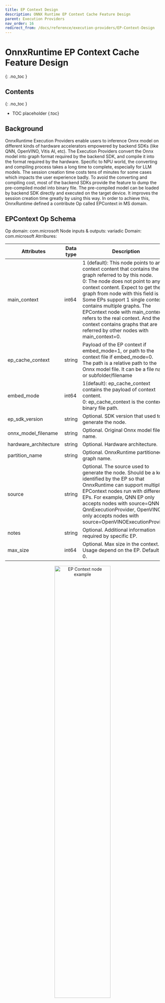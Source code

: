```yaml
---
title: EP Context Design
description: ONNX Runtime EP Context Cache Feature Design
parent: Execution Providers
nav_order: 16
redirect_from: /docs/reference/execution-providers/EP-Context-Design
---
```


# OnnxRuntime EP Context Cache Feature Design
{: .no_toc }

## Contents
{: .no_toc }

* TOC placeholder
{:toc}

## Background

OnnxRuntime Execution Providers enable users to inference Onnx model on different kinds of hardware accelerators empowered by backend SDKs (like QNN, OpenVINO, Vitis AI, etc). The Execution Providers convert the Onnx model into graph format required by the backend SDK, and compile it into the format required by the hardware. Specific to NPU world, the converting and compiling process takes a long time to complete, especially for LLM models. The session creation time costs tens of minutes for some cases which impacts the user experience badly.
To avoid the converting and compiling cost, most of the backend SDKs provide the feature to dump the pre-compiled model into binary file. The pre-compiled model can be loaded by backend SDK directly and executed on the target device. It improves the session creation time greatly by using this way. In order to achieve this, OnnxRuntime defined a contribute Op called EPContext in MS domain.

## EPContext Op Schema

Op domain: com.microsoft
Node inputs & outputs: variadic
Domain: com.microsoft
Atrribures:

|Attributes           |Data type|Description                                                                                               |
|---------------------|---------|----------------------------------------------------------------------------------------------------------|
|main_context         |int64    |1 (default): This node points to an EP context content that contains the graph referred to by this node.<br/>0: The node does not point to any EP context content. Expect to get the graph from node with this field is 1.<br/>Some EPs support 1 single context contains multiple graphs. The EPContext node with main_context=1 refers to the real context. And the context contains graphs that are referred by other nodes with main_context=0.|
|ep_cache_context     |string   |Payload of the EP context if embed_mode=1, or path to the context file if embed_mode=0.<br/>The path is a relative path to the Onnx model file. It can be a file name, or subfolder/filename|
|embed_mode           |int64    |1(default): ep_cache_context contains the payload of context content.<br/>0: ep_cache_context is the context binary file path.|
|ep_sdk_version       |string   |Optional. SDK version that used to generate the node.|
|onnx_model_filename  |string   |Optional. Original Onnx model file name.|
|hardware_architecture|string   |Optional. Hardware architecture.|
|partition_name       |string   |Optional. OnnxRuntime partitioned graph name.|
|source               |string   |Optional. The source used to generate the node. Should be a key identified by the EP so that OnnxRuntime can support multiple EPContext nodes run with different EPs. For example, QNN EP only accepts nodes with source=QNN or QnnExecutionProvider, OpenVINO EP only accepts nodes with source=OpenVINOExecutionProvider.|
|notes                |string   |Optional. Additional information required by specific EP.|
|max_size             |int64    |Optional. Max size in the context. Usage depend on the EP. Default to 0.|

<p align="center"><img width="60%" src="../../images/EP_context_node.png" alt="EP Context node example"/></p>

## OnnxRuntime Session Options Related to EP Context Cache Generation And Inference

|Session option             |Description                                                                                               |
|---------------------------|----------------------------------------------------------------------------------------------------------|
|ep.context_enable          |Used for context model generation only.<br/>1: Enable OnnxRuntime to dump the context cache model.<br/>0 (default): disable.|
|ep.context_file_path       |Specify the file path for the dump model.<br/>Default to original_file_name_ctx.onnx for context model generation.<br/>For model inference, if user loads model from memory buffer and the EP context binary is outside the Onnx model, user need to set this option. OnnxRuntime EP use this path to get the folder path together with the ep_cache_context (which point to the contex binary path) to get the absoluate path for the context binary file.|
|ep.context_embed_mode      |Used for context model generation only.<br/>1: dump the EP context content into the Onnx model, inside ep_cache_context node attribute.<br/>0 (default): dump the EP context content into a separate file, keep the file name in the Onnx model. File path tracked in ep_cache_context node attribute.|
|ep.context_node_name_prefix|Used for context model generation only.<br/>Specify the EPContext node name (also the partition_name attribute, internal graph name) prefix to make it unique across nodes in case user glue multiple EPContext nodes in one model to avoid conflict.|
|ep.context_model_external_initializers_file_name|This is for the case that some nodes partitioned on CPU EP, and those nodes has external initializers. When generating EP context model, the new generated model should NOT depend on old external data file used for source Onnx model.<br/>Use this config when dumping EP context model with an external initializers file. All initializers will be inside the external data file if specified, otherwise all inside generated Onnx file.<br/>It is not set by default, so all initializers will be inside the Onnx file.|

## EP Context Cache Model Generation Workflow

OnnxRuntime EPs should follow these rules to create the EP context cache model to maintain a unified user interface.
- ep.context_enable
  - OnnxRuntime create the EP context cache model if ep.context_enable = 1. Otherwise, ep.context_enable = 0 (default), just do the normal workflow.
- ep.context_file_path
  - OnnxRuntime just change the origitnal input file name by replacing ".onnx" to “_ctx.onnx” as the output file name if no ep.context_file_path provided. Otherwise just use the user provided file path.
  - ep.context_file_path is required if user loads the model from memory buffer, since there’s no way for OnnxRuntime to get the input file path for this scenario.
- ep.context_embed_mode
  - 1: dump the EP context context content into the Onnx model.
  - 0 (default): dump the EP context content as a separate file. EP decides the file name and tracks the file name in EPContext node attribute ep_cache_context. The separate file should always at the same location as the dumped Onnx model file. And the file path tracked in EPContext node is a relative path to the Onnx model file. Note: subfolder is allowed.
- ep.context_node_name_prefix
  - In case the user wants to add special tag inside the EPContext node name (also the partition_name attribute, and graph name), EP should provide this capability when EP creates the EPContext nodes.
  - This is useful if the user wants to glue multiple EPContext nodes from multiple models into one model and there’s risk that node name (graph name) confliction happens across models. Depends on EP implementation. QNN EP supports multiple QNN contexts, so user can merge and re-connect EPContext nodes generated from different models.

## Inference from EP Context Cache Model Workflow

OnnxRuntime EPs which support loading from Onnx model with EPContext nodes should follow the workflow/rules for model inference.
- EP should be able to identify the model which has EPContext node.
  - EP follows its normal workflow if there’s no EPContext nodes inside the model.
  - If it is the Onnx model has EPContext nodes.
    - EP should check the source node attribute from all EPContext nodes to make sure there is any EPContext node for this EP (the source node attribute matches the key required by the EP).
    - EP only partition in the EPContext nodes which has source node attribute matches the key required by the EP.
    - EP loads from the cached context inside EPContext node
- If the context cache Onnx model is dumped with embed_mode = 0, so there is separate context binary file beside the Onnx model in the same folder. 
  - OnnxRuntime EP gets the context binary file relative path from EPContext ep_cache_context node attribute.
  - If the user loads the model from a Onnx model file path, then EP should get the input model folder path, and combine it with the relative path got from step a) as the context binary file full path.
  - If the user loads the model from memory buffer, user needs to provide session option ep.context_file_path. EP gets the folder path from ep.context_file_path, and combines it with the relative path   got from step a) as the context binary file full path. 

<p align="center"><img width="60%" src="../../images/EP_context_nodes_with_different_eps.png" alt="EP Context nodes with different EPs"/></p>

## ExecutionProvider Interface GetEpContextNodes to Help Generate the EP Context Cache Model

It is hard for Execution Providers to generate the partitioned graph within the Execution Provider code since an Execution Provider does not have a good picture of the whole partitioned graph. New ExecutionProvider interface GetEpContextNodes() is added to support this.

```
  virtual const InlinedVector<const Node*> GetEpContextNodes() const {
    return InlinedVector<const Node*>();
  }
```

This API returns the array of pointers for EPContext nodes. Execution Provider needs to implement this interface if it has the requirement to generate the context cache model. Otherwise leave it. It is the Execution Provider's responsibility to create the EPContext nodes with its dependencies (like the context binary file if it's not embed_mode). The OnnxRuntime GraphPartitioner use this interface to get the EPContext nodes and generate the partitioned Onnx model. [code details here](https://github.com/microsoft/onnxruntime/blob/544bdd60730270f49f6a5baafdff54065f626776/onnxruntime/core/framework/graph_partitioner.cc#L646-L750)

## Usage Scenarios

### EPContext Model Generation
**Generate the EPContext model by creating session from model path:**
```
    Ort::SessionOptions so;

    // Enable EPContext ONNX model dumping
    so.AddConfigEntry(kOrtSessionOptionEpContextEnable, "1");

    // Add the execution provider (using QNN as an example)
    so.AppendExecutionProvider("QNN", provider_options);

    // Create the session to dump the `_ctx.onnx` model
    Ort::Session session1(env, "./model1.onnx", so);
```

**Generate the EPContext model by creating session from model in memory buffer:**<br/>
Similar to the C API CreateSessionFromArray, the example below creates an ONNX Runtime session from a model stored in a memory array, causing the session to lose track of the model's name and path.
To generate the EPContext model, you must specify the file path using: `ep.context_file_path`.
```
    // Read model file into buffer array
    std::vector<char> buffer;
    ReadFileToBuffer("./model1.onnx", buffer);

    Ort::SessionOptions so;

    // Enable EPContext ONNX model dumping
    so.AddConfigEntry(kOrtSessionOptionEpContextEnable, "1");

    // Specify the generated EPContext model file path using option ep.context_file_path
    so.AddConfigEntry(kOrtSessionOptionEpContextFilePath, "./model_ctx.onnx");

    // Add the execution provider (using QNN as an example)
    so.AppendExecutionProvider("QNN", provider_options);


    // Create the session to dump the `_ctx.onnx` model
    Ort::Session session1(env, buffer.data(), buffer.size(), so);
```

**Generate the EPContext model by creating session from model in memory buffer, and model has external weights:**<br/>
Create the session from memory array, and the model depend on external data. The session requires `session.model_external_initializers_file_folder_path` to figure out the external data location, and same with previously example, `ep.context_file_path` to set the file path for the generated EPContext model.
```
    // Read model file into buffer array
    std::vector<char> buffer;
    ReadFileToBuffer("./model_folder/model1.onnx", buffer);

    Ort::SessionOptions so;

    // Enable EPContext ONNX model dumping
    so.AddConfigEntry(kOrtSessionOptionEpContextEnable, "1");

    // Specify the generated EPContext model file path using option ep.context_file_path
    so.AddConfigEntry(kOrtSessionOptionEpContextFilePath, "./model_folder/model_ctx.onnx");

    // Specify the external data folder path using option session.model_external_initializers_file_folder_path
    so.AddConfigEntry(kOrtSessionOptionsModelExternalInitializersFileFolderPath, "./external_data_folder/");

    // Add the execution provider (using QNN as an example)
    so.AppendExecutionProvider("QNN", provider_options);


    // Create the session to dump the `_ctx.onnx` model
    Ort::Session session1(env, buffer.data(), buffer.size(), so);
```
Note: If there is a **subgraph fallback** on the **CPU EP** that depends on external data, the generated EPContext model **should not rely on the original external data file** used by the base model. By default, the EPContext model **embeds all external data** directly into the generated ONNX file. If you need to store weights in an external file, set `ep.context_model_external_initializers_file_name`. This option forces all initializers to be saved in the specified external file.

### Inference from EPContext Model
**Create inference session from pre-compiled EPContext model:**<br/>
Create the session from model file path. If there is external EP context binary file, the session can figure out the binary file path from the model file path.
```
    Ort::SessionOptions so;

    // Add EP, take QNN for example
    so.AppendExecutionProvider("QNN", provider_options);

    // Create sessions to load from the _ctx.onnx model
    Ort::Session session1(env, "model1_ctx.onnx", so);

    session1.run(...);
```

**Create inference session from pre-compiled EPContext model in memory buffer:**<br/>
Creating a session from a memory buffer of the model causes the session to lose track of the model's name and path. To resolve this, you must set: `ep.context_file_path`.
- The session uses this path to identify the folder location.
- With the EP context binary file name from the `EPContext` node, the session constructs the full path to the final EP context binary file.
```
    // Read model file into buffer array
    std::vector<char> buffer;
    ReadFileToBuffer("./model_folder/model_ctx.onnx", buffer);

    Ort::SessionOptions so;

    // Specify the EPContext model file path using option ep.context_file_path
    so.AddConfigEntry(kOrtSessionOptionEpContextFilePath, "./model_path/model_ctx.onnx");

    // Add EP, take QNN for example
    so.AppendExecutionProvider("QNN", provider_options);

    // Create sessions to load from the buffer
    Ort::Session session1(env, buffer.data(), buffer.size(), so);

    session1.run(...);
```

# EPContext with Weight Sharing

## Weight Sharing in Onnx Domain
In ONNX, weight sharing refers to multiple ONNX models with external weights pointing to the same external weight file. These models use the same tensor names, allowing them to reference the same tensor data.
<p align="center"><img width="50%" src="../../images/Onnx_weight_sharing.png" alt="Weight sharing across Onnx models"/></p>

## Weight Sharing in EP Domain with EPContext
EP weight sharing is enabled using a pre-generated EP context binary/blob. This requires users to generate the context binary offline (AOT) on a Linux x86_64 or Windows x86_64 machine. The EP context binary contains multiple graphs that share the same tensors.
<p align="center"><img width="50%" src="../../images/EP_weight_sharing.png" alt="Weight sharing in EP context binary"/></p>

The EP or backend SDK should be capable of converting and compiling the graph as described above.
- The EP or SDK should identify identical weights from the existing EP context generated by previously compiled graphs.
- When new graphs are compiled into the EP context, they should reuse existing weights if they are recognized as identical.
For example, in `ep_ctx.bin`, `tensor1_1` from `ep_graph1` and `tensor2_1` from `ep_graph2` are identical and both point to the same data offset, `tensor_data1`.

## EPContext Model Generation with Weight Sharing Workflow
<p align="center"><img width="90%" src="../../images/EP_weight_sharing_workflow.png" alt="Weight sharing workflow"/></p>

Each ONNX Runtime session is associated with an ONNX model. Models that share weights are grouped into a model group, while ONNX Runtime sessions with common properties are organized into a session group. ONNX Runtime introduces two session options: `ep.share_ep_contexts` and `ep.stop_share_ep_contexts` to facilitate session grouping.
- All ONNX Runtime sessions within the session group should have `ep.share_ep_contexts` enabled.
- The final ONNX Runtime session uses `ep.stop_share_ep_contexts` to indicate that it is the last session in the group.
Note: A single ONNX model may contain multiple `EPContext` nodes, depending on the graph partitioning result. However, for simplicity, each model is shown with only one `EPcontext` node here.

## Implementation Guidance for EPContext Model Generation with Weight Sharing
- Shared Workspace Creation:
<br/>    The first session creates a shared workspace (e.g., EP Singleton) to share resources with other sessions.
- EP Context Binary File Naming:
<br/>    The EP context binary file name is determined by the first session and stored in the shared workspace (e.g., EP Singleton) for use across session groups.
- Graph Compilation:
<br/>    All sessions in the session group compile their graphs into the shared resource. 
- `EPContext` Model Generation:
<br/>    Each session in the session group creates an `EPContext` ONNX model. The EP generates an `EPContext` node that references the EP context binary file name. The ONNX Runtime framework then dumps the `EPContext` ONNX model.
- Final EP Context Binary File Generation:
<br/>    The last session (the one with `ep.stop_share_ep_contexts` enabled) in the session group generates the final EP context binary file using the name stored in the shared workspace.
- Shared Workspace Cleanup:
<br/>    The last session clears the shared workspace. An empty shared workspace indicates that the next session to run is the first session.

### User Code Example
```
    Ort::SessionOptions so;

    // Enable EPContext ONNX model dumping
    so.AddConfigEntry(kOrtSessionOptionEpContextEnable, "1");

    // Enable EP context sharing across sessions
    so.AddConfigEntry(kOrtSessionOptionShareEpContexts, "1");

    // Add the execution provider (using QNN as an example)
    so.AppendExecutionProvider("QNN", provider_options);

    // Create the first session to dump the model1_ctx.onnx file
    Ort::Session session1(env, "model1.onnx", so);

    // Mark the last session by enabling ep.stop_share_ep_contexts
    so.AddConfigEntry(kOrtSessionOptionStopShareEpContexts, "1");

    // Create the last session to dump the model2_ctx.onnx file and generate the ep_ctx.bin (this file name is just an example, real name depend on EP implementation)
    Ort::Session session2(env, "model2.onnx", so);
```

### General Tool for EPContext Model Generation with Weight Sharing
OnnxRuntime provides the [ep_weight_sharing_ctx_gen](https://github.com/microsoft/onnxruntime/tree/main/onnxruntime/test/ep_weight_sharing_ctx_gen) tool to automate the weight-sharing workflow. This tool handles the entire process. This tool is specifically designed for **weight sharing** scenarios, streamlining the `EPContext` model generation process.
Example command line:
```
./ep_weight_sharing_ctx_gen -e qnn -i "soc_model|60 htp_graph_finalization_optimization_mode|3" ./model1.onnx,./model2.onnx
```
It creates two Onnx models (`model1_ctx.onnx`, `model2_ctx.onnx`) and one QNN context binary file (`ep_ctx.bin`).

## Inference Sessions from EPContext Models with Weight Sharing
To use the dumped EPContext models with weight sharing enabled, ONNX Runtime inference sessions must have **resource sharing** activated. This is done by setting the session option: 
```
    ep.share_ep_contexts = 1
```

### Implementation Guidance for Inferencing from EPContext Models with Weight Sharing
- Create the first OnnxRuntime inference session
  - Set session option: `ep.share_ep_contexts=1`.
  - Load the `model1_ctx.onnx` model.
  - The shared workspace is initially empty.
  - The EP loads `ep_ctx.bin` and deserializes the binary to retrieve all graphs (e.g., `ep_graph1`, `ep_graph2`).
  - The `EPContext` node in model1_ctx.onnx specifies the use of `ep_graph1`.
  - The session uses `ep_graph1` for inference.
  - The remaining graphs (`ep_graph2`) are placed into the shared workspace for future sessions.
- Create the Second ONNX Runtime Inference Session
  - Set session option: `ep.share_ep_contexts=1`.
  - Load the `model2_ctx.onnx` model.
  - The `EPContext` node in `model2_ctx.onnx` specifies the use of `ep_graph2`.
  - The shared workspace already contains `ep_graph2`.
  - The EP **skips loading** `ep_ctx.bin` since the required graph is already available in the shared workspace.
  - The session **moves `ep_graph2` from the shared workspace to the current session**, making it **no longer accessible** from the shared workspace.
- Session Cleanup Best Practices
  - To avoid issues during concurrent execution, it is recommended to **destroy the sessions in reverse order** (i.e., destroy the second session before the first session).
  - This ensures proper resource management and prevents potential conflicts with shared resources.

### User Code Example
```
    Ort::SessionOptions so;
    // enable ep.share_ep_contexts
    so.AddConfigEntry(kOrtSessionOptionShareEpContexts, "1");

    // Add EP, take QNN for example
    so.AppendExecutionProvider("QNN", provider_options);

    // Create sessions to load from the _ctx.onnx models with resource sharing enabled
    Ort::Session session1(env, "model1_ctx.onnx", so);	
    Ort::Session session2(env, "model2_ctx.onnx", so);

    session1.run(...);
    session2.run(...);
```